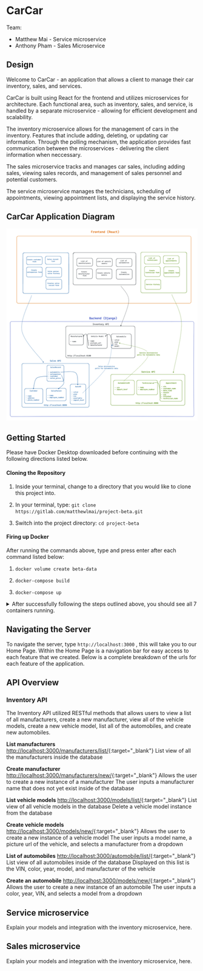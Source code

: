 # CarCar

Team:

* Matthew Mai - Service microservice
* Anthony Pham - Sales Microservice

## Design

Welcome to CarCar - an application that allows a client to manage their car inventory, sales, and services.

CarCar is built using React for the frontend and utilizes microservices for architecture. Each functional area, such as inventory, sales, and service, is handled by a separate microservice - allowing for efficient development and scalability.

The inventory microservice allows for the management of cars in the inventory. Features that include adding, deleting, or updating car information. Through the polling mechanism, the application provides fast communication between the microservices - delivering the client information when neccessary.

The sales microservice tracks and manages car sales, including adding sales, viewing sales records, and management of sales personnel and potential customers.

The service microservice manages the technicians, scheduling of appointments, viewing appointment lists, and displaying the service history.

## CarCar Application Diagram

![CarCar Application Diagram](project-beta-diagram.png)

## Getting Started

Please have Docker Desktop downloaded before continuing with the following directions listed below.

#### Cloning the Repository

1. Inside your terminal, change to a directory that you would like to clone this project into.

2. In your terminal, type: ```git clone https://gitlab.com/matthewlmai/project-beta.git```

3. Switch into the project directory: ```cd project-beta```

#### Firing up Docker

After running the commands above, type and press enter after each command listed below:

1. ```docker volume create beta-data```

2. ```docker-compose build```

3. ```docker-compose up```

<details>
  <summary markdown="span">After successfully following the steps outlined above, you should see all 7 containers running.</summary>

![Successful Docker containers](successful-docker.png)
</details>

## Navigating the Server

To navigate the server, type ```http://localhost:3000``` , this will take you to our Home Page. Within the Home Page is a navigation bar for easy access to each feature that we created. Below is a complete breakdown of the urls for each feature of the application.

## API Overview

### Inventory API

The Inventory API utilized RESTful methods that allows users to view a list of all manufacturers, create a new manufacturer, view all of the vehicle models, create a new vehicle model, list all of the automobiles, and create new automobiles.

**List manufacturers**
[http://localhost:3000/manufacturers/list/](link){:target="_blank"}
List view of all the manufacturers inside the database

**Create manufacturer**
[http://localhost:3000/manufacturers/new/](link){:target="_blank"}
Allows the user to create a new instance of a manufacturer
The user inputs a manufacturer name that does not yet exist inside of the database

**List vehicle models**
[http://localhost:3000/models/list/](link){:target="_blank"}
List view of all vehicle models in the database
Delete a vehicle model instance from the database

**Create vehicle models**
[http://localhost:3000/models/new/](link){:target="_blank"}
Allows the user to create a new instance of a vehicle model
The user inputs a model name, a picture url of the vehicle, and selects a manufacturer from a dropdown

**List of automobiles**
[http://localhost:3000/automobile/list/](link){:target="_blank"}
List view of all automobiles inside of the database
Displayed on this list is the VIN, color, year, model, and manufacturer of the vehicle

**Create an automobile**
[http://localhost:3000/models/new/](link){:target="_blank"}
Allows the user to create a new instance of an automobile
The user inputs a color, year, VIN, and selects a model from a dropdown

## Service microservice

Explain your models and integration with the inventory
microservice, here.

## Sales microservice

Explain your models and integration with the inventory
microservice, here.
